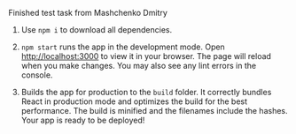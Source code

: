 Finished test task from Mashchenko Dmitry

1. Use `npm i` to download all dependencies.

2. `npm start` runs the app in the development mode.
   Open [http://localhost:3000](http://localhost:3000) to view it in your browser.
   The page will reload when you make changes.
   You may also see any lint errors in the console.

3. Builds the app for production to the `build` folder.
   It correctly bundles React in production mode and optimizes the build for the best performance.
   The build is minified and the filenames include the hashes.
   Your app is ready to be deployed!
